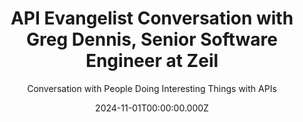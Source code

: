 ---
title: API Evangelist Conversation with Greg Dennis, Senior Software Engineer at Zeil
description: >-
  Greg Dennis who was on my team at Postman, and part of my master plan to spend
  as much VC money as I could on open source API technology, came by to share
  his expert view on the diff between HTTP APIs and programming language library
  APIs. Greg is one of the caring souls who are tending to the JSON Schema
  specification, and has extensive experience developing and maintaining his
  .NET JSON Schema library--json-everything. Greg is learning more about HTTP
  API design these days, but I find his view of the art of programming language
  library API maintenance important, and something that helps expand, color, and
  shape my views as an HTTP API craftsperson.
date: 2024-11-01T00:00:00.000Z
guestName: Greg Dennis
guestRole: Senior Software Engineer
guestCompany: Zeil
guestIndustry: Jobs
guestImage: /assets/img/people/greg-dennis-headshot.jpeg
bio: >-
  Innovative Engineering Lead with a proven track record of guiding teams in
  software maintenance and development. Key strengths include - Passionate about
  open source software, Expertise in .Net, Object-Oriented Design (OOD), and
  common design patterns, extensive experience developing industry-wide
  standards and specifications, proficiency in full software engineering life
  cycle, technical writing, SOLID design principles, and Agile methodologies,
  skilled at bridging product teams and developers to create optimal solutions,
  forward-thinking approach to maximize code reuse and minimize rework. Adept at
  balancing business needs with future-focused development strategies to deliver
  high-quality, sustainable software solutions.
obfuscated: false
summary: Crafting high quality language libraries is an art.
subtitle: Conversation with People Doing Interesting Things with APIs
audio_file: >-
  https://kinlane-productions2.s3.us-east-1.amazonaws.com/api-evangelist-conversations/api-evangelist-converstion-greg-dennis-zeil.mp4
audio_length: 94643074
youtubeId: Pt0DXfyxijk
sound_cloud: >-
  https://soundcloud.com/kinlane/api-evangelist-conversation-with-greg-dennis-senior-software-engineer-at-zeil
duration: '0:17:53'
publish_date: '2024-10-24 15:00:00'
url: >-
  https://conversations.apievangelist.com/sessions/2024-11-01-greg-dennis-zeil.html
tags:
  - .NET
  - JSON Schema
  - Language APIs
partnerImage: >-
  https://kinlane-productions2.s3.amazonaws.com/api-evangelist-partners/apimatic-banner-728.jpg
partnerUrl: https://bit.ly/3NyONos
partnerTitle: Maximize API Adoption
conversation:
  - question: Who are you?
    answer: >-
      Hi, i'm greg dennis. Uh, my current role is with a startup called
      zeal.That's z e i l in new zealand Uh, we're reimagining what a job board
      can be by focusing primarily on creating an enjoyable candidate experience
      By reducing job application rework and incorporating useful and functional
      AI to help candidates develop their careers Uh, it's jobs, but smarter. My
      role is building direct integrations [00:01:00] with the various AI, um,
      the various HR systems that companies use to manage their people in active
      roles In order to help reduce their workload when posting jobs.
  - question: What is the difference between HTTP APIs and programming language APIs?
    answer: >-
      So my, uh, my primary experience with APIs comes with, uh, libraries. Um,
      I'm, as you mentioned, I'm heavily involved in JSON schema. Um, and as
      part of that involvement, I build a set of, uh, open source libraries, uh,
      in. net. So they're published on nuget. org. Um, and, uh, The idea that an
      API, uh, when I, when I hear API, I typically just think of a web API, but
      when I really think about what an API is, I realized that it's, there are
      so many more different kinds of API. And one of the things that I, Really
      have focused on in developing my libraries is what that experience is when
      using the library. Um, when I first started this journey, uh, I [00:03:00]
      was actually being introduced to the Jason syntax. Uh, from the, from the
      get go, um, at the time, the premier Jason library and dot net was Newton
      soft Jason. And, uh, it has, it recently surpassed 5 billion downloads,
      which is just absolutely incredible. Um, but it focused heavily on
      serialization, which is getting the Jason directly into like a domain
      model. That you might have for your business, um, kind of an object
      oriented model. Whereas what I needed was a Jason Dom model where I could
      load in the Jason, I can parse it, mess with the Jason content and then
      just spit out a new string. I didn't need an object oriented model. I just
      needed something to represent the Jason. And while it had that, I couldn't
      figure out how to [00:04:00] do it. So I built a new library. Uh, to do
      that and, um, later on, I learned what serialization is and I understood
      what Newton soft was trying to do and what it was trying to do. It makes a
      lot of sense now, but without that context, it wasn't very intuitive. So
      that was my first experience with. Um, with a, a library API, um, I've got
      some other examples, uh, if, if you want to dive into those, um, but
      that's, that's pretty much what I think of. What I think of APIs is, is
      the library experience.
  - question: How long have you been developing programming language library APIs?
    answer: >-
      So I started that, that initial, um, JSON DOM library was called Manatee
      JSON. And, um, I think I started that one almost a decade ago at this
      point. Uh, it is since, uh, it over time it evolved to include
      serialization, Jason schema, Jason path, and a number of other things that
      it supported. Um, and it was all bound up in one package. Um, when dot net
      released its own, uh, Jason modeling system, uh, system dot text dot
      Jason, um, it was effectively replacing Newton soft as the de facto, uh,
      Jason, uh, system to be used in dot net. And so I thought that was a great
      opportunity to, uh, take my manatee, Jason and retire it and start fresh.
      And I now have a, uh, a project called Jason everything, uh, you can find
      the website at Jason, everything. net it's, uh, Various libraries,
      [00:06:00] uh, are on NuGet, um, but all the functionality is split out in
      different libraries so you can pick what you want and you don't have to
      get all of the functionality. Uh, you just take what you need.
  - question: Do programming language libraries offer more of a buffet of resources?
    answer: >-
      I think so. I think being able to, to take. Only the functionality that
      you need is, uh, is much more beneficial than having to take all the
      functionality. Um, like you mentioned stripe. If if I just want to
      interact with payments directly, you know, I just want to be able to post
      a payment and get the payments that. That, um, that I've previously
      posted. I can't, I can't download their SDK and only get those things. I
      download their SDK and I get, uh, access to their entire API. Um, in order
      to access just those things, I would have to write the client code myself,
      um, which is less of a lesser, or it's just a. Lesser experience to do
      that.
  - question: Where did you learn to build programming language libraries?
    answer: >-
      It's actually, I learned to, I learned it by doing it, um, in building my
      libraries, I always functioned primarily on function, uh, if it doesn't
      work, right, there's no point in doing it. Um, but beyond that, I wanted
      to make something that was intuitive and almost enjoyable to use. APIs, I
      think by their nature are a creative work. Um, when you're designing an
      API, um, you want to make sure that, uh, I think, I guess the gold
      standard for an API would be, Being able to use the API and know what it
      does without having to go look at the documentation. Um, and so I always
      tried to make the usability of my libraries such that they didn't have to
      go look at the documentation. Of course, I would still write
      documentation. Um, but the goal was. You know, make it available, make it
      so that they didn't have to go, uh, look at the docs.Iif they could use
      the library just by downloading it, and it's, you know, [00:09:00] the
      IntelliSense is there to see what methods are there and it all makes sense
      that way. That is the primary, uh, the primary experience that you.
  - question: Do you have feedback loop with your consumers?
    answer: >-
      I would love to have feedback loops with [00:10:00] with my users. Um,
      unfortunately, I don't. And I'm the only thing I can take from that is
      that people are finding it useful, um, and intuitive enough that they
      don't feel like they have to come ask questions. I do get the occasional
      question, um, and I'll point them to the documentation or, you know, if
      it's not there, I'll answer, I'll answer the question and then I'll go add
      it to the docs. Um, but then I can take that and kind of tweak the, the
      user interface. It is basically a user interface. Um, I can tweak the API
      to, um, make that a little bit easier. Um, but. I always, I do think that,
      um, simpler is better. So, um, like if you, if you're building a web API
      and all you really need to do is expose access to the data that, that
      [00:11:00] you're, that you're hosting, maybe a CRUD API is really the
      best. Thing for you to do. Um, I think I see a lot of uh, a lot of library
      developers will try to be overly creative with how you uh, how you go
      about interacting with with their library and There there are there's
      there's credibility in that But I don't I don't think it helps usability
      and for me, usability is, is, uh, number one.
  - question: Why is JSON Schema important to your work?
    answer: >-
      So, I really just became interested in JSON Schema because it was another
      thing that I could do with JSON. Um, I was looking to expand the Manatee.
      json library that I was working on and, um, JSON Schema had started up
      again after having been silent for a while and I was like, this looks
      pretty neat. It was very heavily. Focused on validation of Jason data, and
      it's and that's basically what it is. It's a Jason based, [00:13:00] uh,
      not really a syntax. It's a Jason based mechanism for, um, working with
      and validating. Jason data. Um, that's what it started as now people use
      it for all kinds of code generation, documentation, generation, um, form.
      Yeah. And it's just so much that, that people have found use for it. Um,
      so now the challenge that, uh, we in the org are. Or faced with is how do
      we incorporate or, um, adjust the specification to allow for all of those
      other use cases that that people, um, have found for it. since Henry has
      moved on from, uh, JSON Schema into the OpenAPI world, uh, I've been, uh,
      left as the primary author. On the specification, uh, I've been doing a
      lot of work getting edits in and clarifications so that we can move into a
      new stable, um, a stable era for Jason schema or focusing on stability
      between versions. Um, which is a big complaint that we've had from, from,
      uh, users before. Um, but yeah, we've got a lot of, uh, a lot of PRs in,
      in place and in progress, and I've got a bunch of stuff that I still need
      to change and hopefully we'll have something out, uh, early next year.
  - question: Is it better to have open source as a side project?
    answer: >-
      Um, you know, so you hired me at postman to work on Jason schema for full
      time. And that was great. Um, I really did enjoy it, but I find that I
      found that my passion for the project diminished. Um, it was a, uh, it was
      a passion project. It's something that I did on the side, uh, and then it
      became my job. And, um, as so many people have found, I've seen a lot of
      like woodworking YouTubers who have [00:17:00] said, you know, this is my
      passion. I'm going to make it my job on YouTube and blah, blah, blah. And,
      uh, that was, and then, and then eventually they, Kind of burn out on it.
      And, um, I was starting to experience that stuff as well. So I think, uh,
      in the end, postman pulling back their sponsorship of, of the individuals
      behind Jason schema ended up being actually a really good thing for me
      because, um, I took some time off of it. Found a job and, um, I found
      that, uh, the, the passion that I had before with, uh, with editing and
      writing the specification and, um, helping the community understand what
      we're trying to do and, and, uh, work with it and everything. And now
      that. Now that it's something that I do when I want to do it, I find
      myself actually wanting to do it more.
slug: 2024-11-01-greg-dennis-zeil
---